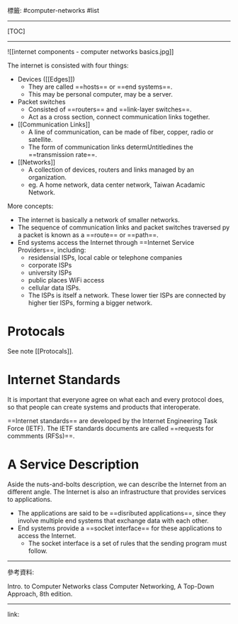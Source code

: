 標籤: #computer-networks #list 

---

[TOC]

---

![[internet components - computer networks basics.jpg]]

The internet is consisted with four things:

- Devices ([[Edges]])
	- They are called ==hosts== or ==end systems==.
	- This may be personal computer, may be a server.
- Packet switches
	- Consisted of ==routers== and ==link-layer switches==.
	- Act as a cross section, connect communication links together.
- [[Communication Links]]
	- A line of communication, can be made of fiber, copper, radio or satellite.
	- The form of communication links determUntitledines the ==transmission rate==.
- [[Networks]]
	- A collection of devices, routers and links managed by an organization.
	- eg. A home network, data center network, Taiwan Acadamic Network.

More concepts:

- The internet is basically a network of smaller networks.
- The sequence of communication links and packet switches traversed py a packet is known as a ==route== or ==path==.
- End systems access the Internet through ==Internet Service Providers==, including:
	- residensial ISPs, local cable or telephone companies
	- corporate ISPs
	- university ISPs
	- public places WiFi access
	- cellular data ISPs.
	- The ISPs is itself a network. These lower tier ISPs are connected by higher tier ISPs, forming a bigger network.

# Protocals

See note [[Protocals]].

# Internet Standards

It is important that everyone agree on what each and every protocol does, so that people can create systems and products that interoperate. 

==Internet standards== are developed by the Internet Engineering Task Force (IETF). The IETF standards documents are called ==requests for commments (RFSs)==.

# A Service Description

Aside the nuts-and-bolts description, we can describe the Internet from an different angle. The Internet is also an infrastructure that provides services to applications.

- The applications are said to be ==disributed applications==, since they involve multiple end systems that exchange data with each other.
- End systems provide a ==socket interface== for these applications to access the Internet.
	- The socket interface is a set of rules that the sending program must follow.

---

參考資料:

Intro. to Computer Networks class
Computer Networking, A Top-Down Approach, 8th edition.

---

link:

